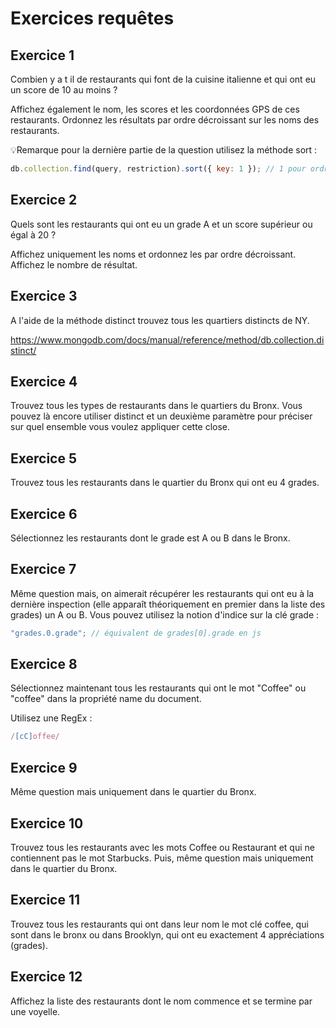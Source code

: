 # Exercices requêtes

## Exercice 1

Combien y a t il de restaurants qui font de la cuisine italienne et qui ont eu un score de 10 au moins ?

Affichez également le nom, les scores et les coordonnées GPS de ces restaurants. Ordonnez les résultats par ordre décroissant sur les noms des restaurants.

💡Remarque pour la dernière partie de la question utilisez la méthode sort :

```js
db.collection.find(query, restriction).sort({ key: 1 }); // 1 pour ordre croissant et -1 pour décroissant // Reponse Eddy: db.restaurants.find({"cuisine" : "Italian" , "grades.score" :{$gte:10}}).sort({ name : -1 });
```

## Exercice 2

Quels sont les restaurants qui ont eu un grade A et un score supérieur ou égal à 20 ?

Affichez uniquement les noms et ordonnez les par ordre décroissant. Affichez le nombre de résultat. <!-- Reponse Eddy: db.restaurants.find({"grades.score" : "A" , "grades.score" :{$gte:20}} , {_id:0 , name:1} ); -->


## Exercice 3

A l'aide de la méthode distinct trouvez tous les quartiers distincts de NY. <!-- Reponse Eddy: db.restaurants.distinct("borough"); -->

https://www.mongodb.com/docs/manual/reference/method/db.collection.distinct/


## Exercice 4

Trouvez tous les types de restaurants dans le quartiers du Bronx. Vous pouvez là encore utiliser distinct et un deuxième paramètre pour préciser sur quel ensemble vous voulez appliquer cette close.
<!--  Reponse Eddy: db.runCommand({distinct: "restaurants", key:"cuisine", query: {borough : "Bronx"}});-->


## Exercice 5

Trouvez tous les restaurants dans le quartier du Bronx qui ont eu 4 grades.
<!-- Reponse Eddy: db.restaurants.find({"borough" : "Bronx" , "grades" :{$size:4}} ); -->

## Exercice 6

Sélectionnez les restaurants dont le grade est A ou B dans le Bronx.
<!-- Reponse Eddy: db.restaurants.find({"borough" : "Bronx" , $or: [{"grades.grade" :"A"},{"grades.grade" :"B"}]}); -->

## Exercice 7

Même question mais, on aimerait récupérer les restaurants qui ont eu à la dernière inspection (elle apparaît théoriquement en premier dans la liste des grades) un A ou B. Vous pouvez utilisez la notion d'indice sur la clé grade :

```js
"grades.0.grade"; // équivalent de grades[0].grade en js
```
 <!-- Reponse Eddy: db.restaurants.find({"borough" : "Bronx" , $or: [{"grades.0.grade" :"A"},{"grades.0.grade" :"B"}]}); -->

## Exercice 8

Sélectionnez maintenant tous les restaurants qui ont le mot "Coffee" ou "coffee" dans la propriété name du document.

Utilisez une RegEx :

```js
/[cC]offee/
```
<!-- Reponse Eddy: db.restaurants.find({"name" : /[cC]offee/}, {_id:0, name:1}); -->

## Exercice 9

Même question mais uniquement dans le quartier du Bronx.
<!-- Reponse Eddy: db.restaurants.find({"name" : /[cC]offee/, "borough" : "Bronx"}, {_id:0, name:1});-->

## Exercice 10

Trouvez tous les restaurants avec les mots Coffee ou Restaurant et qui ne contiennent pas le mot Starbucks. Puis, même question mais uniquement dans le quartier du Bronx.
<!-- Reponse 1 Eddy: db.restaurants.find({"name" : /^((?!Starbucks).)/, $or: [{ "name" : /[cC]offee/, "name" : /[rR]estaurant/}]}, {_id:0, name:1});-->
<!-- Reponse 2 Eddy: db.restaurants.find({"name" : /^((?!Starbucks).)/, $or: [{ "name" : /[cC]offee/, "name" : /[rR]estaurant/}], "borough": "Bronx"}, {_id:0, name:1});-->

## Exercice 11

Trouvez tous les restaurants qui ont dans leur nom le mot clé coffee, qui sont dans le bronx ou dans Brooklyn, qui ont eu exactement 4 appréciations (grades).
<!-- Reponse Eddy: db.restaurants.find({"name" : /[cC]offee/, $or: [{ "borough": "Bronx", "borough": "Brooklyn"}], "grades" :{$size:4}}, {_id:0, name:1});-->

## Exercice 12

Affichez la liste des restaurants dont le nom commence et se termine par une voyelle.
<!-- Reponse Eddy: db.restaurants.find({"name" : /^[AaEeIiOoUu][a-zA-Z0-9_][AaEeIiOoUu]$/}, {_id:0, name:1});-->